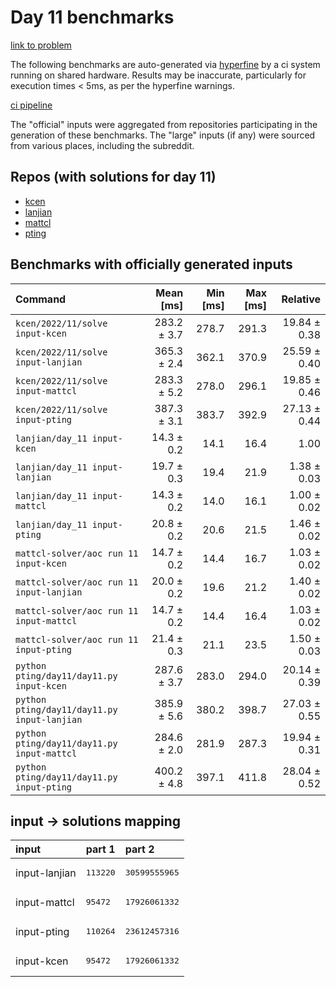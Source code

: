 # Day 11 benchmarks

[link to problem](http://adventofcode.com/2022/day/11)

The following benchmarks are auto-generated via [hyperfine](https://github.com/sharkdp/hyperfine) by a ci system running on shared hardware. Results may be inaccurate, particularly for execution times < 5ms, as per the hyperfine warnings.

[ci pipeline](http://ci.papercode.net:8080/teams/aoc2022/pipelines/aoc-compare-2022)

The "official" inputs were aggregated from repositories participating in the generation of these benchmarks. The "large" inputs (if any) were sourced from various places, including the subreddit.

## Repos (with solutions for day 11)


- [kcen](https://github.com/kcen/AdventOfCode)
- [lanjian](https://github.com/LanJian/aoc-2022)
- [mattcl](https://github.com/mattcl/aoc2022)
- [pting](https://github.com/pting/aoc2022)

## Benchmarks with officially generated inputs
| Command | Mean [ms] | Min [ms] | Max [ms] | Relative |
|:---|---:|---:|---:|---:|
| `kcen/2022/11/solve input-kcen` | 283.2 ± 3.7 | 278.7 | 291.3 | 19.84 ± 0.38 |
| `kcen/2022/11/solve input-lanjian` | 365.3 ± 2.4 | 362.1 | 370.9 | 25.59 ± 0.40 |
| `kcen/2022/11/solve input-mattcl` | 283.3 ± 5.2 | 278.0 | 296.1 | 19.85 ± 0.46 |
| `kcen/2022/11/solve input-pting` | 387.3 ± 3.1 | 383.7 | 392.9 | 27.13 ± 0.44 |
| `lanjian/day_11 input-kcen` | 14.3 ± 0.2 | 14.1 | 16.4 | 1.00 |
| `lanjian/day_11 input-lanjian` | 19.7 ± 0.3 | 19.4 | 21.9 | 1.38 ± 0.03 |
| `lanjian/day_11 input-mattcl` | 14.3 ± 0.2 | 14.0 | 16.1 | 1.00 ± 0.02 |
| `lanjian/day_11 input-pting` | 20.8 ± 0.2 | 20.6 | 21.5 | 1.46 ± 0.02 |
| `mattcl-solver/aoc run 11 input-kcen` | 14.7 ± 0.2 | 14.4 | 16.7 | 1.03 ± 0.02 |
| `mattcl-solver/aoc run 11 input-lanjian` | 20.0 ± 0.2 | 19.6 | 21.2 | 1.40 ± 0.02 |
| `mattcl-solver/aoc run 11 input-mattcl` | 14.7 ± 0.2 | 14.4 | 16.4 | 1.03 ± 0.02 |
| `mattcl-solver/aoc run 11 input-pting` | 21.4 ± 0.3 | 21.1 | 23.5 | 1.50 ± 0.03 |
| `python pting/day11/day11.py input-kcen` | 287.6 ± 3.7 | 283.0 | 294.0 | 20.14 ± 0.39 |
| `python pting/day11/day11.py input-lanjian` | 385.9 ± 5.6 | 380.2 | 398.7 | 27.03 ± 0.55 |
| `python pting/day11/day11.py input-mattcl` | 284.6 ± 2.0 | 281.9 | 287.3 | 19.94 ± 0.31 |
| `python pting/day11/day11.py input-pting` | 400.2 ± 4.8 | 397.1 | 411.8 | 28.04 ± 0.52 |

## input -> solutions mapping
|input|part 1|part 2|
|:---|:---|:---|
|input-lanjian|<pre>113220</pre>|<pre>30599555965</pre>|
|input-mattcl|<pre>95472</pre>|<pre>17926061332</pre>|
|input-pting|<pre>110264</pre>|<pre>23612457316</pre>|
|input-kcen|<pre>95472</pre>|<pre>17926061332</pre>|
